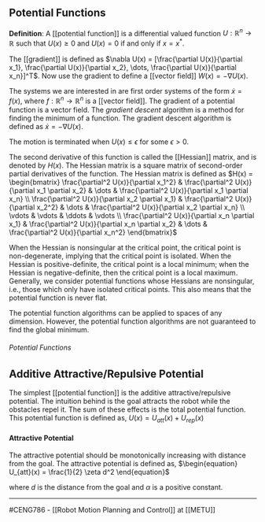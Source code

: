 ## Potential Functions ##

**Definition**: A [[potential function]] is a differential valued function $U: \mathbb{R}^n \rightarrow \mathbb{R}$ such that $U(x) \geq 0$ and $U(x) = 0$ if and only if $x = x^*$. 

The [[gradient]] is defined as $\nabla U(x) = [\frac{\partial U(x)}{\partial x_1}, \frac{\partial U(x)}{\partial x_2}, \dots, \frac{\partial U(x)}{\partial x_n}]^T$. Now use the gradient to define a [[vector field]] $W(x) = -\nabla U(x)$.

The systems we are interested in are first order systems of the form $\dot{x} = f(x)$, where $f: \mathbb{R}^n \rightarrow \mathbb{R}^n$ is a [[vector field]]. The gradient of a potential function is a vector field. The _gradient descent_ algorithm is a method for finding the minimum of a function. The gradient descent algorithm is defined as $\dot{x} = -\nabla U(x)$.

The motion is terminated when $U(x) \leq \epsilon$ for some $\epsilon > 0$.

The second derivative of this function is called the [[Hessian]] matrix, and is denoted by $H(x)$. The Hessian matrix is a square matrix of second-order partial derivatives of the function. The Hessian matrix is defined as $H(x) = \begin{bmatrix} \frac{\partial^2 U(x)}{\partial x_1^2} & \frac{\partial^2 U(x)}{\partial x_1 \partial x_2} & \dots & \frac{\partial^2 U(x)}{\partial x_1 \partial x_n} \\ \frac{\partial^2 U(x)}{\partial x_2 \partial x_1} & \frac{\partial^2 U(x)}{\partial x_2^2} & \dots & \frac{\partial^2 U(x)}{\partial x_2 \partial x_n} \\ \vdots & \vdots & \ddots & \vdots \\ \frac{\partial^2 U(x)}{\partial x_n \partial x_1} & \frac{\partial^2 U(x)}{\partial x_n \partial x_2} & \dots & \frac{\partial^2 U(x)}{\partial x_n^2} \end{bmatrix}$

When the Hessian is nonsingular at the critical point, the critical point is non-degenerate, implying that the critical point is isolated. When the Hessian is positive-definite, the critical point is a local minimum; when the Hessian is negative-definite, then the critical point is a local maximum. Generally, we consider potential functions whose Hessians are nonsingular, i.e., those which only have isolated critical points. This also means that the potential function is never flat.

The potential function algorithms can be applied to spaces of any dimension. However, the potential function algorithms are not guaranteed to find the global minimum.

###### Potential Functions ######
## Additive Attractive/Repulsive Potential ##

The simplest [[potential function]] is the additive attractive/repulsive potential. The intuition behind is the goal attracts the robot while the obstacles repel it. The sum of these effects is the total potential function.
This potential function is defined as,
$\begin{equation}
U(x) = U_{att}(x) + U_{rep}(x)
\end{equation}$

#### Attractive Potential ####

The attractive potential should be monotonically increasing with distance from the goal. The attractive potential is defined as,
$\begin{equation}
U_{att}(x) = \frac{1}{2} \zeta d^2
\end{equation}$

where $d$ is the distance from the goal and $\alpha$ is a positive constant.



------------------------------------------------------------------------------------------
#CENG786 - [[Robot Motion Planning and Control]] at [[METU]]